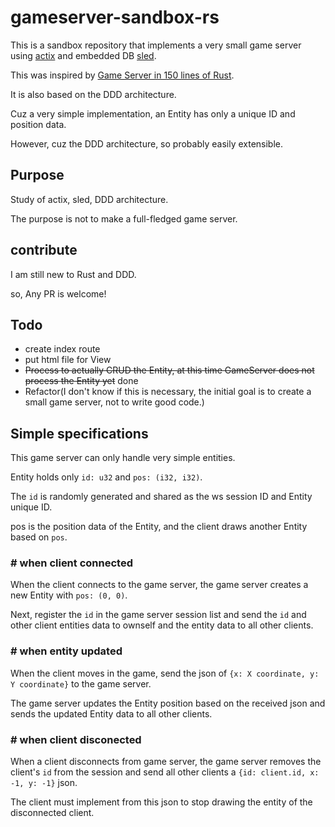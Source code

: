 # gameserver-sandbox-rs

This is a sandbox repository that implements a very small game server using [actix](https://github.com/actix/actix-web) and embedded DB [sled](https://github.com/spacejam/sled).

This was inspired by [Game Server in 150 lines of Rust](https://medium.com/@buterajay/game-server-in-150-lines-of-rust-ce1782199907).

It is also based on the DDD architecture.

Cuz a very simple implementation, an Entity has only a unique ID and position data.

However, cuz the DDD architecture,  so probably easily extensible.

## Purpose

Study of actix, sled, DDD architecture.

The purpose is not to make a full-fledged game server.

## contribute

I am still new to Rust and DDD.

so, Any PR is welcome!

## Todo
- create index route
- put html file for View
- ~~Process to actually CRUD the Entity, at this time GameServer does not process the Entity yet~~ done
- Refactor(I don't know if this is necessary, the initial goal is to create a small game server, not to write good code.)

## Simple specifications

This game server can only handle very simple entities.

Entity holds only `id: u32` and `pos: (i32, i32)`.

The `id` is randomly generated and shared as the ws session ID and Entity unique ID.

pos is the position data of the Entity, and the client draws another Entity based on `pos`.

### # when client connected

When the client connects to the game server, the game server creates a new Entity with `pos: (0, 0)`.

Next, register the `id` in the game server session list and send the `id` and other client entities data to ownself and the entity data to all other clients.

### # when entity updated

When the client moves in the game, send the json of `{x: X coordinate, y: Y coordinate}` to the game server.

The game server updates the Entity position based on the received json and sends the updated Entity data to all other clients.

### # when client disconected

When a client disconnects from game server, the game server removes the client's `id` from the session and send all other clients a `{id: client.id, x: -1, y: -1}` json.

The client must implement from this json to stop drawing the entity of the disconnected client.
